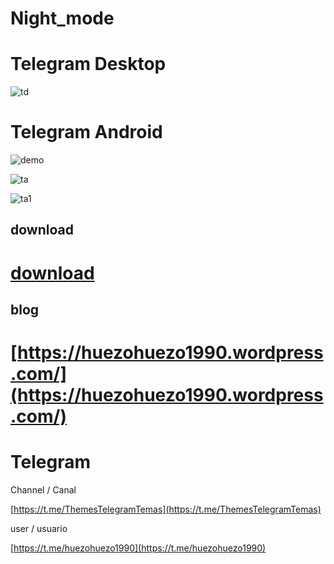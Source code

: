 # Night_mode

# Telegram Desktop 



[td]:https://raw.githubusercontent.com/huezo/Night_mode/master/Night_mode.png

![td][td]


# Telegram Android 

[demo]:https://raw.githubusercontent.com/huezo/Night_mode/master/TDMN.jpg

![demo][demo]







[ta]:https://raw.githubusercontent.com/huezo/Night_mode/master/Night_mode_a.png
![ta][ta]




[ta1]:https://raw.githubusercontent.com/huezo/Night_mode/master/Night_mode_a1.png
![ta1][ta1]


## download

# [download](https://github.com/huezo/Night_mode/releases)


## blog 
# [https://huezohuezo1990.wordpress.com/](https://huezohuezo1990.wordpress.com/)




# Telegram 
Channel / Canal

[https://t.me/ThemesTelegramTemas](https://t.me/ThemesTelegramTemas)

user / usuario 

[https://t.me/huezohuezo1990](https://t.me/huezohuezo1990)









